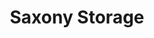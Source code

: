 ---
title: "Saxony Storage"
url: /germantown/saxony-storage-saxony-village-boulevard/
shop: storage rental
---